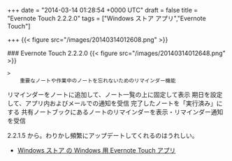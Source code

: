 
+++
date = "2014-03-14 01:28:54 +0000 UTC"
draft = false
title = "Evernote Touch 2.2.2.0"
tags = ["Windows ストア アプリ","Evernote Touch"]

+++
{{< figure src="/images/20140314012608.png"  >}}<br/>


<div class="section">
    ### Evernote Touch 2.2.2.0
    {{< figure src="/images/20140314012648.png"  >}}<br/>


    >
        重要なノートや作業中のノートを忘れないためのリマインダー機能


リマインダーをノートに追加して、ノート一覧の上に固定して表示 
期日を設定して、アプリ内およびメールでの通知を受信
完了したノートを「実行済み」にする
共有ノートブックにあるノートのリマインダーを表示・リマインダー通知を受信

    
2.2.1.5 から。わりかし頻繁にアップデートしてくれるのはうれしい。

<ul>
<li><a href="http://apps.microsoft.com/windows/ja-jp/app/evernote-touch/5aba7f8c-318f-42aa-9590-b1fc31e5cba6">Windows ストア の Windows 用 Evernote Touch アプリ</a></li>
</ul>
</div>

